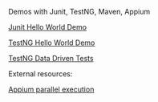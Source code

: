 Demos with Junit, TestNG, Maven, Appium

[Junit Hello World Demo](tests.demo_01_junit.md)

[TestNG Hello World Demo](tests.demo_02_testng_hello_world.md)

[TestNG Data Driven Tests](tests.demo_03_testng_data_driven.md)


External resources:

[Appium parallel execution](https://github.com/saikrishna321/AppiumTestDistribution)
